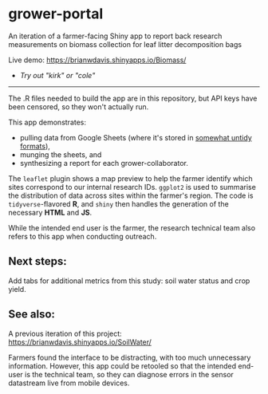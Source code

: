# grower-portal
An iteration of a farmer-facing Shiny app to report back research measurements on biomass collection for leaf litter decomposition bags

Live demo: https://brianwdavis.shinyapps.io/Biomass/
- *Try out "kirk" or "cole"*

----
The .R files needed to build the app are in this repository, but API keys have been censored, so they won't actually run.

This app demonstrates: 
 - pulling data from Google Sheets (where it's stored in [somewhat untidy formats](https://raw.githubusercontent.com/brianwdavis/grower-portal/master/Screenshot_20180507-132548.png)), 
 - munging the sheets, and 
 - synthesizing a report for each grower-collaborator. 
 
The `leaflet` plugin shows a map preview to help the farmer identify which sites correspond to our internal research IDs. `ggplot2` is used to summarise the distribution of data across sites within the farmer's region. The code is `tidyverse`-flavored **R**, and `shiny` then handles the generation of the necessary **HTML** and **JS**.

While the intended end user is the farmer, the research technical team also refers to this app when conducting outreach.

## Next steps:
Add tabs for additional metrics from this study: soil water status and crop yield.


## See also:
A previous iteration of this project: https://brianwdavis.shinyapps.io/SoilWater/

Farmers found the interface to be distracting, with too much unnecessary information. However, this app could be retooled so that the intended end-user is the technical team, so they can diagnose errors in the sensor datastream live from mobile devices.
